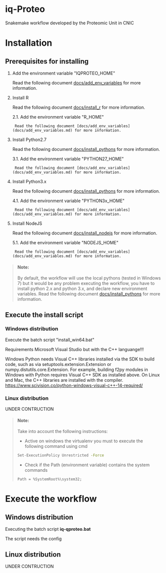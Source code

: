 # iq-Proteo
Snakemake workflow developed by the Proteomic Unit in CNIC


# Installation

## Prerequisites for installing

1. Add the environment variable "IQPROTEO_HOME"

    Read the following document [docs/add_env_variables](docs/add_env_variables.md) for more information.

2. Install R

    Read the following document [docs/install_r](docs/install_r.md) for more information.

    2.1. Add the environment variable "R_HOME"

        Read the following document [docs/add_env_variables](docs/add_env_variables.md) for more information.

3. Install Python2.7

    Read the following document [docs/install_pythons](docs/install_pythons.md) for more information.

    3.1. Add the environment variable "PYTHON27_HOME"

        Read the following document [docs/add_env_variables](docs/add_env_variables.md) for more information.

4. Install Python3.x

    Read the following document [docs/install_pythons](docs/install_pythons.md) for more information.

    4.1. Add the environment variable "PYTHON3x_HOME"

        Read the following document [docs/add_env_variables](docs/add_env_variables.md) for more information.

5. Install NodeJS

    Read the following document [docs/install_nodejs](docs/install_nodejs.md) for more information.

    5.1. Add the environment variable "NODEJS_HOME"

        Read the following document [docs/add_env_variables](docs/add_env_variables.md) for more information.

>#### Note:
>
>By default, the workflow will use the local pythons (tested in Windows 7) but it would be any problem executing the workflow, 
>you have to install python 2.x and python 3.x, and declare new environment variables.
>Read the following document [docs/install_pythons](docs/install_pythons.md) for more information.

## Execute the install script

### Windows distribution
Execute the batch script "install_win64.bat"

Requirements Microsoft Visual Studio but with the C++ languange!!!

Windows Python needs Visual C++ libraries installed via the SDK to build code, such as via setuptools.extension.Extension or numpy.distutils.core.Extension. For example, building f2py modules in Windows with Python requires Visual C++ SDK as installed above. On Linux and Mac, the C++ libraries are installed with the compiler.
https://www.scivision.co/python-windows-visual-c++-14-required/


<!-- Visual C++ Redistributable para Visual Studio 2015 -->
<!-- https://stackoverflow.com/questions/44290672/how-to-download-visual-studio-community-edition-2015-not-2017 -->
<!-- https://go.microsoft.com/fwlink/?LinkId=532606&clcid=0x409 -->
<!-- https://www.microsoft.com/es-es/download/details.aspx?id=48145 -->

### Linux distribution
UNDER CONTRUCTION

>#### Note:
>
>Take into account the following instructions:
>
>- Active on windows the virtualenv you must to execute the following command using cmd
>```bash
>Set-ExecutionPolicy Unrestricted -Force
>```
>
>- Check if the Path (environment variable) contains the system commands
>```
>Path = %SystemRoot%\system32;
>```


# Execute the workflow

## Windows distribution

Executing the batch script **iq-qproteo.bat**

The script needs the config 
## Linux distribution
UNDER CONTRUCTION

